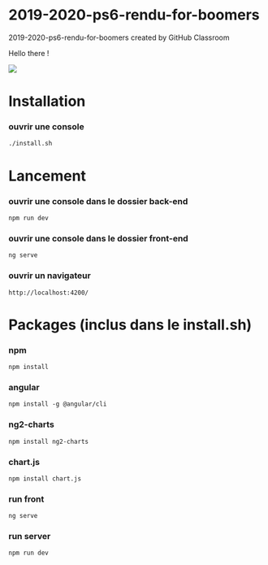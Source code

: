 # 2019-2020-ps6-rendu-for-boomers
2019-2020-ps6-rendu-for-boomers created by GitHub Classroom

Hello there !

![](https://pics.me.me/hello-there-%D0%B5-hello-there-60378639.png)

# Installation
### ouvrir une console
```
./install.sh
```
# Lancement
### ouvrir une console dans le dossier back-end
```
npm run dev
```
### ouvrir une console dans le dossier front-end
```
ng serve
```
### ouvrir un navigateur
```
http://localhost:4200/
```

# Packages (inclus dans le install.sh)

### npm 

```
npm install
```

### angular

```
npm install -g @angular/cli
```

### ng2-charts

```
npm install ng2-charts
```

### chart.js

```
npm install chart.js
```

### run front

```
ng serve
```
### run server

```
npm run dev
```
